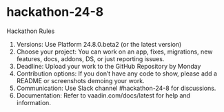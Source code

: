 # hackathon-24-8
Hackathon Rules
1. Versions: Use Platform 24.8.0.beta2 (or the latest version)
2. Choose your project: You can work on an app, fixes, migrations, new features, docs, addons, DS, or just reporting issues.
3. Deadline: Upload your work to the GitHub Repository by Monday
4. Contribution options: If you don’t have any code to show, please add a README or screenshots demoing your work.
5. Communication: Use Slack channel #hackathon-24-8 for discussions.
6. Documentation: Refer to vaadin.com/docs/latest for help and information.







